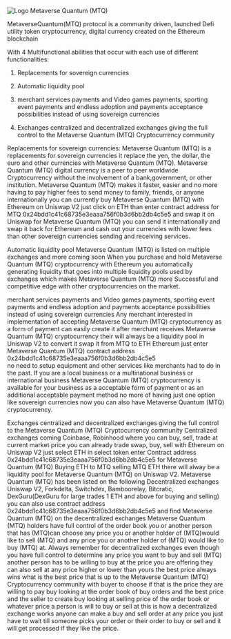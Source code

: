 ![Logo Metaverse Quantum (MTQ)](https://user-images.githubusercontent.com/84361151/125014046-cb0b7380-e021-11eb-874c-93d519b420dd.png)

<!---
MetaverseQuantum/MetaverseQuantum is a ✨ special ✨ repository because its `README.md` (this file) appears on your GitHub profile.
You can click the Preview link to take a look at your changes.
---> MetaverseQuantum(MTQ) protocol is a community driven, launched Defi utility token cryptocurrency, digital currency created on the Ethereum blockchain 
With 4 Multifunctional abilities that occur with each use of different functionalities:

1. Replacements for sovereign currencies

2. Automatic liquidity pool
 
3. merchant services payments and Video games payments, sporting event payments and endless adoption and payments acceptance possibilities instead of using sovereign currencies

4. Exchanges centralized and decentralized exchanges giving the full control to the Metaverse Quantum (MTQ) Cryptocurrency community


Replacements for sovereign currencies: Metaverse Quantum (MTQ) is a replacements for sovereign currencies it replace the yen, the dollar, the euro and other currencies with Metaverse Quantum (MTQ). Metaverse Quantum (MTQ) digital currency is a peer to peer worldwide Cryptocurrency without the involvement of a bank,government, or other institution. 
Metaverse Quantum (MTQ) makes it faster, easier and no more having to pay higher fees to send money to family, friends, or anyone internationally you can currently buy Metaverse Quantum (MTQ) with Ethereum on Uniswap V2 just click on ETH than enter contract address for MTQ 0x24bdd1c41c68735e3eaaa756f0b3d6bb2db4c5e5 
and swap it on Uniswap for Metaverse Quantum (MTQ) you can send it internationally and swap it back for Ethereum and cash out your currencies with lower fees than other sovereign currencies sending and receiving services.

Automatic liquidity pool
Metaverse Quantum (MTQ) is listed on multiple exchanges and more coming soon
When you purchase and hold Metaverse Quantum (MTQ) cryptocurrency with Ethereum you automatically generating liquidity that goes into multiple liquidity pools used by exchanges which makes Metaverse Quantum (MTQ) more Successful and competitive edge with other cryptocurrencies on the market.
 
merchant services payments and Video games payments, sporting event payments and endless adoption and payments acceptance possibilities instead of using sovereign currencies
Any merchant interested in implementation of accepting Metaverse Quantum (MTQ) cryptocurrency as a form of payment can easily create it after merchant receives Metaverse Quantum (MTQ) cryptocurrency their will always be a liquidity pool in Uniswap V2 to convert it swap it from MTQ to ETH Ethereum just enter Metaverse Quantum (MTQ) contract address 0x24bdd1c41c68735e3eaaa756f0b3d6bb2db4c5e5  
no need to setup equipment and other services like merchants had to do in the past. If you are a local business or a multinational business or international business Metaverse Quantum (MTQ) cryptocurrency is available for your business as a acceptable form of payment or as an additional acceptable payment method no more of having just one option like sovereign currencies now you can also have Metaverse Quantum (MTQ) cryptocurrency.

Exchanges centralized and decentralized exchanges giving the full control to the Metaverse Quantum (MTQ) Cryptocurrency community 
Centralized exchanges coming Coinbase, Robinhood where you can buy, sell, trade at current market price you can already trade swap, buy, sell with Ethereum on Uniswap V2 just select ETH in select token enter Contract address 0x24bdd1c41c68735e3eaaa756f0b3d6bb2db4c5e5 for Metaverse Quantum (MTQ)  Buying ETH to MTQ 
selling MTQ ETH there will alway be a liquidity pool for Metaverse Quantum (MTQ) on Uniswap V2.
Metaverse Quantum (MTQ) has been listed on the following Decentralized exchanges Uniswap V2, Forkdelta, Switchdex, Bamboorelay, Bitcratic, DexGuru(DexGuru for large trades 1 ETH and above for buying and selling) you can also use contract address 0x24bdd1c41c68735e3eaaa756f0b3d6bb2db4c5e5 and find Metaverse Quantum (MTQ) on the decentralized exchanges Metaverse Quantum (MTQ) holders have full control of the order book you or another person that has (MTQ)can choose any price you or another holder of (MTQ)would like to sell (MTQ) and any price you or another holder of (MTQ) would like to buy (MTQ) at. Always remember for decentralized exchanges even though you have full control to determine any price you want to buy and sell (MTQ) another person has to be willing to buy at the price you are offering they can also sell at any price higher or lower than yours the best price always wins what is the best price that is up to the Metaverse Quantum (MTQ) Cryptocurrency community with buyer to choose if that is the price they are willing to pay buy looking at the order book of buy orders and the best price and the seller to create buy looking at selling price of the order book or whatever price a person is will to buy or sell at this is how a decentralized exchange works anyone can make a buy and sell order at any price you just have to wait till someone picks your order or their order to buy or sell and it will get processed if they like the price.

